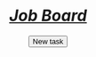 <html>
<head>
    <title>Job board</title>
</head>
<body>
   <center>
    <br><br>
    <h1><u><em>Job Board</em></u></h1>
    <form class="" action="task.html" method="post">
   <a href=""><button>New task</button></a><br><br>
  </form>
